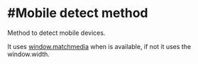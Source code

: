 #Mobile detect method
=====================

Method to detect mobile devices. 

It uses [window.matchmedia](https://developer.mozilla.org/en-US/docs/Web/API/Window/matchMedia) when is available, if not it uses the window.width.